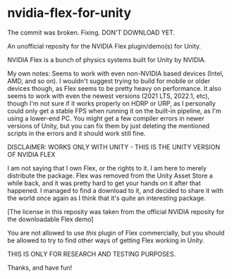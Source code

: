 # nvidia-flex-for-unity
The commit was broken. Fixing. DON'T DOWNLOAD YET.

An unofficial reposity for the NVIDIA Flex plugin/demo(s) for Unity.

NVIDIA Flex is a bunch of physics systems built for Unity by NVIDIA.

My own notes:
Seems to work with even non-NVIDIA based devices (Intel, AMD, and so on). I wouldn't suggest trying to build for mobile or older devices though, as Flex seems to be pretty heavy on performance. It also seems to work with even the newest versions (2021 LTS, 2022.1, etc), though I'm not sure if it works properly on HDRP or URP, as I personally could only get a stable FPS when running it on the built-in pipeline, as I'm using a lower-end PC. You might get a few compiler errors in newer versions of Unity, but you can fix them by just deleting the mentioned scripts in the errors and it should work still fine.

DISCLAIMER:
WORKS ONLY WITH UNITY - THIS IS THE UNITY VERSION OF NVIDIA FLEX

I am not saying that I own Flex, or the rights to it. I am here to merely distribute the package. Flex was removed from the Unity Asset Store a while back, and it was pretty hard to get your hands on it after that happened. I managed to find a download to it, and decided to share it with the world once again as I think that it's quite an interesting package.

[The license in this reposity was taken from the official NVIDIA reposity for the downloadable Flex demo]

You are not allowed to use *this* plugin of Flex commercially, but you should be allowed to try to find other ways of getting Flex working in Unity. 

THIS IS ONLY FOR RESEARCH AND TESTING PURPOSES.

Thanks, and have fun!
